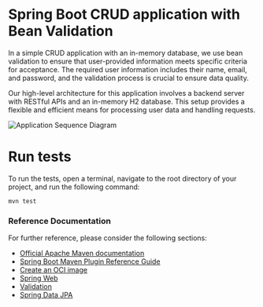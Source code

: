 # Spring Boot CRUD application with Bean Validation
In a simple CRUD application with an in-memory database, we use bean validation to ensure that user-provided information meets specific criteria for acceptance. The required user information includes their name, email, and password, and the validation process is crucial to ensure data quality.

Our high-level architecture for this application involves a backend server with RESTful APIs and an in-memory H2 database. This setup provides a flexible and efficient means for processing user data and handling requests.

![Application Sequence Diagram](https://i.imgur.com/ysNttIp.png)

# Run tests
To run the tests, open a terminal, navigate to the root directory of your project, and run the following command:

```
mvn test
```
### Reference Documentation
For further reference, please consider the following sections:

* [Official Apache Maven documentation](https://maven.apache.org/guides/index.html)
* [Spring Boot Maven Plugin Reference Guide](https://docs.spring.io/spring-boot/docs/3.1.0-SNAPSHOT/maven-plugin/reference/html/)
* [Create an OCI image](https://docs.spring.io/spring-boot/docs/3.1.0-SNAPSHOT/maven-plugin/reference/html/#build-image)
* [Spring Web](https://docs.spring.io/spring-boot/docs/3.1.0-SNAPSHOT/reference/htmlsingle/#web)
* [Validation](https://docs.spring.io/spring-boot/docs/3.1.0-SNAPSHOT/reference/htmlsingle/#io.validation)
* [Spring Data JPA](https://docs.spring.io/spring-boot/docs/3.1.0-SNAPSHOT/reference/htmlsingle/#data.sql.jpa-and-spring-data)


